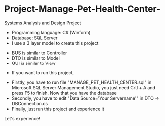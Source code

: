 # Project-Manage-Pet-Health-Center-
Systems Analysis and Design Project

- Programming language: C# (Winform)
- Database: SQL Server
- I use a 3 layer model to create this project
+ BUS is similar to Controller
+ DTO is similar to Model
+ GUI is similar to View

* If you want to run this project, 
- Firstly, you have to run file "MANAGE_PET_HEALTH_CENTER.sql" in Microsoft SQL Server Management Studio, you just need Crtl + A and press F5 to finish. Now that you have the database
- Secondly, you have to edit "Data Source='Your Servername'" in DTO -> DBConnection.cs
- Finally, just run this project and experience it

Let's experience!
